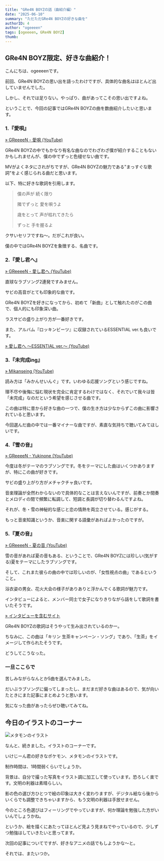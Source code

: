 ```yaml
---
title: "GRe4N BOYZの話（曲紹介編）"
date: "2025-06-10"
summary: "ただただGRe4N BOYZの好きな曲を"
authorID: 4
author: "ogeeeen"
tags: [ogeeeen, GRe4N BOYZ]
thumb: 
---
```


## GRe4N BOYZ限定、好きな曲紹介！

こんにちは、ogeeeenです。

前回、GRe4N BOYZの思い出を語ったわけですが、具体的な曲名はほとんど出していませんでした。

しかし、それでは足りない。やっぱり、曲があってこその思い出ですよね。

ということで、今回の記事ではGRe4N BOYZの曲を数曲紹介したいと思います。

### 1.『愛唄』

[» GReeeeN - 愛唄 (YouTube)](https://youtu.be/EvwRYGlJWfQ?si=-J0HjIIKMvaVtL2H)

GRe4N BOYZの中でもかなり有名な曲なのでわざわざ僕が紹介することもないかもしれませんが、僕の中でずっと色褪せない曲です。

MVがよくネタにされがちですが、GRe4N BOYZの魅力である"まっすぐな歌詞"をよく感じられる曲だと思います。

以下、特に好きな歌詞を引用します。

> 僕の声が 続く限り
>
> 隣でずっと 愛を唄うよ
>
> 歳をとって 声が枯れてきたら
>
> ずっと 手を握るよ

クサいセリフですね～。だがこれが良い。

僕の中ではGRe4N BOYZを象徴する、名曲です。

### 2.『愛し君へ』

[» GReeeeN - 愛し君へ (YouTube)](https://youtu.be/2Pp7-iLNaoI?si=cdRNemmQeoLGIqOv)

直球なラブソング2連発ですみません。

サビの高音がとても印象的な曲です。

GRe4N BOYZを好きになってから、初めて「新曲」として触れたのがこの曲で、個人的にも印象深い曲。

ラスサビの盛り上がり方が一番好きです。

また、アルバム『ロッキンビーツ』に収録されているESSENTIAL ver.も良いです。

[» 愛し君へ 〜ESSENTIAL ver.〜 (YouTube)](https://youtu.be/SFpwYuXyiTs?si=094DaSLSJKyVLVKX)

### 3.『未完成ing』

[» Mikanseing (YouTube)](https://youtu.be/SfvcjjdqyjU?si=X0A71bhNMozgTfwv)

読み方は「みかんせいんぐ」です。いわゆる応援ソングという感じですね。

理不尽や後悔に悩む現状を完全に肯定するわけではなく、それでいて我々は皆「未完成」なのだという希望を感じさせる曲です。

この曲は特に昔から好きな曲の一つで、僕の生き方は少なからずこの曲に影響されていると思います。

今回選んだ曲の中では一番マイナーな曲ですが、素直な気持ちで聴いてみてほしいです。

### 4.『雪の音』

[» GReeeeN - Yukinone (YouTube)](https://youtu.be/m5yoQc7CCwY?si=ENz4uR0-CQk6gnLj)

今度は冬がテーマのラブソングです。冬をテーマにした曲はいくつかありますが、特にこの曲が好きです。

サビの盛り上がり方がメチャクチャ良いです。

音楽理論が全然わからないので具体的なことは言えないんですが、前奏とか間奏とメロディの間で頻繁に転調して、短調と長調が切り替わるんですよね。

それが、冬・雪の神秘的な感じと恋の情熱を両立させている。感じがする。

もっと音楽知識というか、音楽に関する語彙があればよかったのですが。

### 5.『夏の音』

[» GReeeeN - 夏の音 (YouTube)](https://youtu.be/pTutApiDLqQ?si=rRTwqsVhRBeRtVJB)

雪の音があれば夏の音もある、ということで、GRe4N BOYZには珍しい(気がする)夏をテーマにしたラブソングです。

そして、これまた彼らの曲の中では珍しいのが、「女性視点の曲」であるということ。

浴衣姿の男女、花火大会の様子がありありと浮かんでくる歌詞が魅力です。

インタビューによると、メンバー同士で女子になりきりながら話をして歌詞を書いたそうです。

[» インタビューを含むサイト](https://sp.universal-music.co.jp/greeeen/en/)

GRe4N BOYZの歌詞はそうやって生み出されているのかー。

ちなみに、この曲は「キリン 生茶キャンペーン・ソング」であり、「生茶」をイメージして作られたそうです。

どうしてこうなった。

### 一旦ここらで

苦しみながらなんとか5曲を選んでみました。

だいぶラブソングに偏ってしまったし、まだまだ好きな曲はあるので、気が向いたときにまた記事にまとめようと思います。

気になった曲があったらぜひ聴いてみてね。

## 今日のイラストのコーナー

![メタモンのイラスト](/blogImages/2025/0610/metamon.jpg)

なんと、続きました。イラストのコーナーです。

いけじーん君の好きなポケモン、メタモンのイラストです。

制作時間は、1時間弱くらいでしょうか。

背景は、自分で撮った写真をイラスト調に加工して使っています。恐ろしく楽です。文明の利器は素晴らしい。

影の色の選び方ひとつで絵の印象は大きく変わりますが、デジタル絵なら後からいくらでも調整できちゃいますから、もう文明の利器は手放せません。

今のところ色選びはフィーリングでやっていますが、何か理論を勉強した方がいいんでしょうかね。

というか、絵を描くにあたってほとんど見よう見まねでやっているので、少しずつ勉強はしていきたいと思ってます。

次回の記事についてですが、好きなアニメの話でもしようかな～と。

それでは、またいつか。
